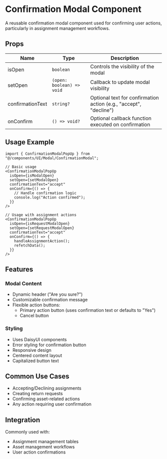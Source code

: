 # Confirmation Modal Component

A reusable confirmation modal component used for confirming user actions, particularly in assignment management workflows.

## Props

| Name | Type | Description |
|------|------|-------------|
| isOpen | `boolean` | Controls the visibility of the modal |
| setOpen | `(open: boolean) => void` | Callback to update modal visibility |
| confirmationText | `string?` | Optional text for confirmation action (e.g., "accept", "decline") |
| onConfirm | `() => void?` | Optional callback function executed on confirmation |

## Usage Example

```tsx
import { ConfirmationModalPopUp } from "@/components/UI/Modal/ConfirmationModal";

// Basic usage
<ConfirmationModalPopUp
  isOpen={isModalOpen}
  setOpen={setModalOpen}
  confirmationText="accept"
  onConfirm={() => {
    // Handle confirmation logic
    console.log("Action confirmed");
  }}
/>

// Usage with assignment actions
<ConfirmationModalPopUp
  isOpen={isRequestModalOpen}
  setOpen={setRequestModalOpen}
  confirmationText="accept"
  onConfirm={() => {
    handleAssignmentAction();
    refetchData();
  }}
/>
```

## Features

### Modal Content
- Dynamic header ("Are you sure?")
- Customizable confirmation message
- Flexible action buttons:
  - Primary action button (uses confirmation text or defaults to "Yes")
  - Cancel button

### Styling
- Uses DaisyUI components
- Error styling for confirmation button
- Responsive design
- Centered content layout
- Capitalized button text

## Common Use Cases
- Accepting/Declining assignments
- Creating return requests
- Confirming asset-related actions
- Any action requiring user confirmation

## Integration
Commonly used with:
- Assignment management tables
- Asset management workflows
- User action confirmations

